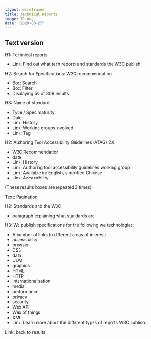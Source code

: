 ```yaml
---
layout: wireframes
title: Technical Reports
image: TR.png
date: "2020-08-27"
---
```


## Text version

H1: Technical reports
- Link: Find out what tech reports and standards the W3C publish

H2: Search for Specifications: W3C recommendation
- Box: Search
- Box: Filter
- Displaying 50 of 309 results

H3: Name of standard
- Type / Spec maturity
- Date
- Link: History
- Link: Working groups involved
- Link: Tag

H2: Authoring Tool Accessibility Guidelines (ATAG) 2.0
- W3C Recommendation
- date
- Link: History
- Link: Authoring tool accessibility guidelines working group
- Link: Available in: English, simplified Chinese 
- Link: Accessibility 

(These results boxes are repeated 3 times)

Text: Pagination

H2: Standards and the W3C
- paragraph explaining what standards are

H3: We publish specifications for the following we technologies:
- A number of links to different areas of interest:
- accessibility
- browser
- CSS
- data
- DOM
- graphics
- HTML
- HTTP
- internationalisation
- media
- performance
- privacy
- security
- Web API
- Web of things
- XML
- Link: Learn more about the different types of reports W3C publish. 

Link: back to results
